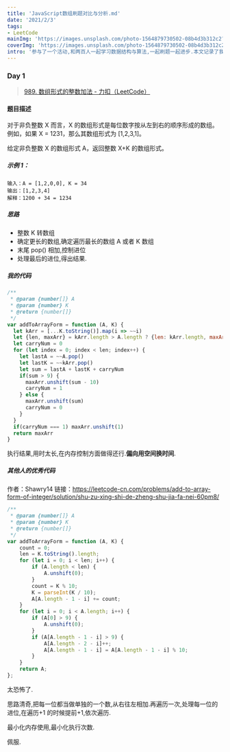 ```yaml
---
title: 'JavaScript数组刷题对比与分析.md'
date: '2021/2/3'
tags:
- LeetCode
mainImg: 'https://images.unsplash.com/photo-1564879730502-08b4d3b312c2?crop=entropy&cs=tinysrgb&fit=max&fm=jpg&ixid=MXwxNjUyNjZ8MHwxfHJhbmRvbXx8fHx8fHx8&ixlib=rb-1.2.1&q=80&w=1080'
coverImg: 'https://images.unsplash.com/photo-1564879730502-08b4d3b312c2?crop=entropy&cs=tinysrgb&fit=max&fm=jpg&ixid=MXwxNjUyNjZ8MHwxfHJhbmRvbXx8fHx8fHx8&ixlib=rb-1.2.1&q=80&w=400'
intro: '参与了一个活动,和两百人一起学习数据结构与算法,一起刷题一起进步.本文记录了我学习数组的时候刷的题目,以及他人优秀的题解.'
---
```


### Day 1

> [989. 数组形式的整数加法 - 力扣（LeetCode）](https://leetcode-cn.com/problems/add-to-array-form-of-integer/submissions/)

#### 题目描述

对于非负整数 X 而言，X 的数组形式是每位数字按从左到右的顺序形成的数组。例如，如果 X = 1231，那么其数组形式为 [1,2,3,1]。

给定非负整数 X 的数组形式 A，返回整数 X+K 的数组形式。

 

##### 示例 1：

```wiki
输入：A = [1,2,0,0], K = 34
输出：[1,2,3,4]
解释：1200 + 34 = 1234
```



##### 思路

- 整数 K 转数组
- 确定更长的数组,确定遍历最长的数组 A 或者 K 数组
- 末尾 pop() 相加,控制进位
- 处理最后的进位,得出结果.

##### 我的代码

```js
/**
 * @param {number[]} A
 * @param {number} K
 * @return {number[]}
 */
var addToArrayForm = function (A, K) {
  let kArr = [...K.toString()].map(i => ~~i)
  let {len, maxArr} = kArr.length > A.length ? {len: kArr.length, maxArr: kArr} : {len: A.length, maxArr: A}
  let carryNum = 0
  for (let index = 0; index < len; index++) {
    let lastA = ~~A.pop()
    let lastK = ~~kArr.pop()
    let sum = lastA + lastK + carryNum
    if(sum > 9) {
      maxArr.unshift(sum - 10)
      carryNum = 1
    } else {
      maxArr.unshift(sum)
      carryNum = 0
    }
  }
  if(carryNum === 1) maxArr.unshift(1)
  return maxArr
}
```

执行结果,用时太长,在内存控制方面做得还行.**偏向用空间换时间**.

##### 其他人的优秀代码

作者：Shawry14
链接：https://leetcode-cn.com/problems/add-to-array-form-of-integer/solution/shu-zu-xing-shi-de-zheng-shu-jia-fa-nei-60pm8/

```js
/**
 * @param {number[]} A
 * @param {number} K
 * @return {number[]}
 */
var addToArrayForm = function (A, K) {
    count = 0;
    len = K.toString().length;
    for (let i = 0; i < len; i++) {
        if (A.length < len) {
            A.unshift(0);
        }
        count = K % 10;
        K = parseInt(K / 10);
        A[A.length - 1 - i] += count;
    }
    for (let i = 0; i < A.length; i++) {
        if (A[0] > 9) {
            A.unshift(0);
        }
        if (A[A.length - 1 - i] > 9) {
            A[A.length - 2 - i]++;
            A[A.length - 1 - i] = A[A.length - 1 - i] % 10;
        }
    }
    return A;
};
```

太恐怖了.

思路清奇,把每一位都当做单独的一个数,从右往左相加.再遍历一次,处理每一位的进位,在遍历+1 的时候提前+1,依次遍历.

最小化内存使用,最小化执行次数.

佩服.




